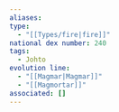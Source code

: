 ```yaml
---
aliases: 
type:
  - "[[Types/fire|fire]]"
national dex number: 240
tags:
  - Johto
evolution line:
  - "[[Magmar|Magmar]]"
  - "[[Magmortar]]"
associated: []
---
```

